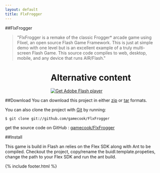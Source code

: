 ```yaml
---
layout: default
title: FlxFrogger
---
```


<script type="text/javascript" src="/js/swfobject.js"></script>
<script type="text/javascript" src="embed.js"></script>

##FlxFrogger

>"FlxFrogger is a remake of the classic Frogger* arcade game using Flixel, an open source Flash Game Framework. This is just at simple demo with one level but is an excellent example of a truly multi-screen Flash Game. This source code compiles to web, desktop, mobile, and any device that runs AIR/Flash."

<div style="margin-left: 150px"" id="container">
    <div id="myContent">
        <h1>Alternative content</h1>
        <p><a href="http://www.adobe.com/go/getflashplayer"><img src="http://www.adobe.com/images/shared/download_buttons/get_flash_player.gif" alt="Get Adobe Flash player" /></a></p>
    </div>
</div>

##Download
You can download this project in either <a href="https://github.com/gamecook/FlxFrogger/zipball/master">zip</a> or <a href="https://github.com/gamecook/FlxFrogger/tarball/master">tar</a> formats.

You can also clone the project with <a href="http://git-scm.com">Git</a> by running:

    $ git clone git://github.com/gamecook/FlxFrogger

get the source code on GitHub : <a href="https://github.com/gamecook/FlxFrogger">gamecook/FlxFrogger</a>

##Install

This game is build in Flash an relies on the Flex SDK along with Ant to be compiled. Checkout the project, copy/rename the buidl.template.propeties, change the path to your Flex SDK and run the ant build.


{% include footer.html %}
